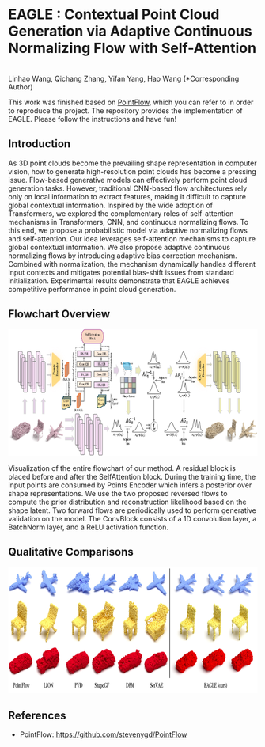 # EAGLE : Contextual Point Cloud Generation via Adaptive Continuous Normalizing Flow with Self-Attention
<br>
Linhao Wang, 
Qichang Zhang, 
Yifan Yang, 
Hao Wang
(*Corresponding Author)

This work was finished based on [PointFlow](https://github.com/stevenygd/PointFlow), which you can refer to in order to reproduce the project. The repository provides the implementation of EAGLE. Please follow the instructions and have fun!

## Introduction
As 3D point clouds become the prevailing shape representation in computer vision, how to generate high-resolution point clouds has become a pressing issue. Flow-based generative models can effectively perform point cloud generation tasks. However, traditional CNN-based flow architectures rely only on local information to extract features, making it difficult to capture global contextual information. Inspired by the wide adoption of Transformers, we explored the complementary roles of self-attention mechanisms in Transformers, CNN, and continuous normalizing flows. To this end, we propose a probabilistic model via adaptive normalizing flows and self-attention. Our idea leverages self-attention mechanisms to capture global contextual information. We also propose adaptive continuous normalizing flows by introducing adaptive bias correction mechanism. Combined with normalization, the mechanism dynamically handles different input contexts and mitigates potential bias-shift issues from standard initialization. Experimental results demonstrate that EAGLE achieves competitive performance in point cloud generation.

## Flowchart Overview
<p align="center">
   <img src = "main_framework.jpg" height = "256"/>
</p>
Visualization of the entire flowchart of our method. A residual block is placed before and after the SelfAttention block. During the training time, the input points are consumed by Points Encoder which infers a posterior over shape representations. We use the two proposed reversed flows to compute the prior distribution and reconstruction likelihood based on the shape latent. Two forward flows are periodically used to perform generative validation on the model. The ConvBlock consists of a 1D convolution layer, a BatchNorm layer, and a ReLU activation function.

## Qualitative Comparisons
<p align="center">
   <img src = "qualitative.jpg" height = "256"/>
</p>


## References
- PointFlow: https://github.com/stevenygd/PointFlow
